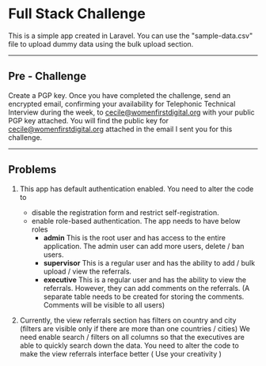 # Full Stack Challenge

This is a simple app created in Laravel. You can use the "sample-data.csv" file to upload dummy data using the bulk upload section.

---

## Pre - Challenge

Create a PGP key.
Once you have completed the challenge, send an encrypted email, confirming your availability for Telephonic Technical Interview during the week, to cecile@womenfirstdigital.org with your public PGP key attached.
You will find the public key for cecile@womenfirstdigital.org attached in the email I sent you for this challenge.

---
## Problems

1.  This app has default authentication enabled. You need to alter the code to
	- disable the registration form and restrict self-registration.
	- enable role-based authentication. The app needs to have below roles
		- **admin**
		This is the root user and has access to the entire application. The admin user can add more users, delete / ban users.
		- **supervisor**
		This is a regular user and has the ability to add / bulk upload / view the referrals.
		- **executive**
		This is a regular user and has the ability to view the referrals. However, they can add comments on the referrals. (A separate table needs to be created for storing the comments. Comments will be visible to all users)

2. Currently, the view referrals section has filters on country and city (filters are visible only if there are more than one countries / cities)
We need enable search / filters on all columns so that the executives are able to quickly search down the data.
You need to alter the code to make the view referrals interface better ( Use your creativity )

